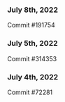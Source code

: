 ### July 8th, 2022

Commit #191754

### July 5th, 2022

Commit #314353


### July 4th, 2022

Commit #72281
